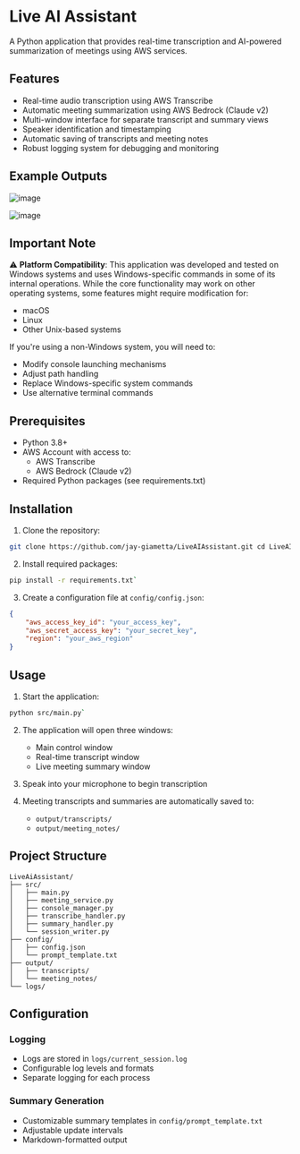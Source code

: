 # Live AI Assistant

A Python application that provides real-time transcription and AI-powered summarization of meetings using AWS services.

## Features

- Real-time audio transcription using AWS Transcribe
- Automatic meeting summarization using AWS Bedrock (Claude v2)
- Multi-window interface for separate transcript and summary views
- Speaker identification and timestamping
- Automatic saving of transcripts and meeting notes
- Robust logging system for debugging and monitoring

## Example Outputs
![image](https://github.com/user-attachments/assets/2c4cd5bc-3e38-4790-a60c-b571e840417f)
  
![image](https://github.com/user-attachments/assets/ba565ed5-a564-4023-a745-d515d3b53d9d)

## Important Note

⚠️ **Platform Compatibility**: This application was developed and tested on Windows systems and uses Windows-specific commands in some of its internal operations. While the core functionality may work on other operating systems, some features might require modification for:
- macOS
- Linux
- Other Unix-based systems

If you're using a non-Windows system, you will need to:
- Modify console launching mechanisms
- Adjust path handling
- Replace Windows-specific system commands
- Use alternative terminal commands

## Prerequisites

- Python 3.8+
- AWS Account with access to:
  - AWS Transcribe
  - AWS Bedrock (Claude v2)
- Required Python packages (see requirements.txt)

## Installation

1. Clone the repository:  
```bash 
git clone https://github.com/jay-giametta/LiveAIAssistant.git cd LiveAIAssistant`
```
2. Install required packages:  
```bash 
pip install -r requirements.txt`
```
3. Create a configuration file at `config/config.json`:  
```json
{
    "aws_access_key_id": "your_access_key",
    "aws_secret_access_key": "your_secret_key",
    "region": "your_aws_region"
}
```

## Usage

1. Start the application:  
```bash 
python src/main.py`
```

2. The application will open three windows:
   - Main control window
   - Real-time transcript window
   - Live meeting summary window

3. Speak into your microphone to begin transcription

4. Meeting transcripts and summaries are automatically saved to:
   - `output/transcripts/`
   - `output/meeting_notes/`

## Project Structure
```
LiveAiAssistant/
├── src/
│   ├── main.py
│   ├── meeting_service.py
│   ├── console_manager.py
│   ├── transcribe_handler.py
│   ├── summary_handler.py
│   └── session_writer.py
├── config/
│   ├── config.json
│   └── prompt_template.txt
├── output/
│   ├── transcripts/
│   └── meeting_notes/
└── logs/
```
## Configuration

### Logging
- Logs are stored in `logs/current_session.log`
- Configurable log levels and formats
- Separate logging for each process

### Summary Generation
- Customizable summary templates in `config/prompt_template.txt`
- Adjustable update intervals
- Markdown-formatted output
